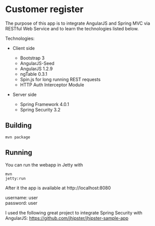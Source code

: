 Customer register
=================

The purpose of this app is to integrate AngularJS and Spring MVC via RESTful Web Service and to learn the technologies listed below.

Technologies:

  - Client side
    - Bootstrap 3
    - AngularJS-Seed
    - AngularJS 1.2.9
    - ngTable 0.3.1
    - Spin.js for long running REST requests
    - HTTP Auth Interceptor Module
    
  - Server side
    - Spring Framework 4.0.1
    - Spring Security 3.2


Building
--------

<pre><code>mvn package</code></pre>

Running
-------

You can run the webapp in Jetty with <pre><code>mvn jetty:run</code></pre>

After it the app is available at http://localhost:8080

username: user<br/>
password: user

I used the following great project to integrate Spring Security with AngularJS:
https://github.com/jhipster/jhipster-sample-app
